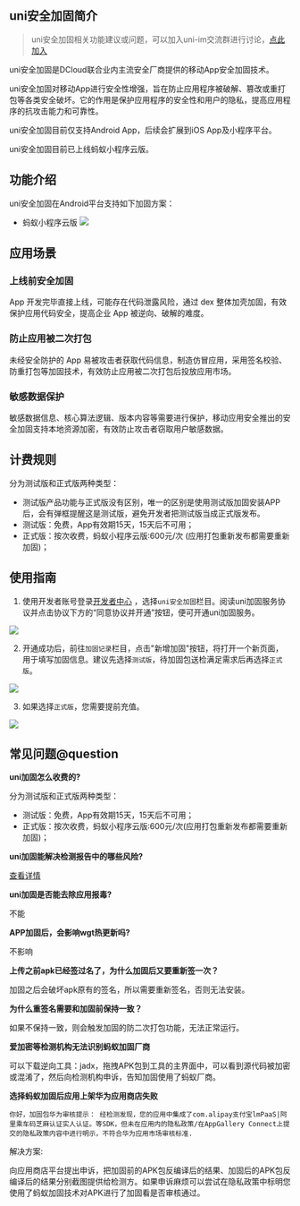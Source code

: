 ## uni安全加固简介
> uni安全加固相关功能建议或问题，可以加入uni-im交流群进行讨论，[点此加入](https://im.dcloud.net.cn/#/?joinGroup=64cb6a4e8f0d19117baf79cd)



uni安全加固是DCloud联合业内主流安全厂商提供的移动App安全加固技术。

uni安全加固对移动App进行安全性增强，旨在防止应用程序被破解、篡改或重打包等各类安全破坏。它的作用是保护应用程序的安全性和用户的隐私，提高应用程序的抗攻击能力和可靠性。

uni安全加固目前仅支持Android App，后续会扩展到iOS App及小程序平台。

uni安全加固目前已上线蚂蚁⼩程序云版。



## 功能介绍

uni安全加固在Android平台支持如下加固方案：
- 蚂蚁⼩程序云版
![](https://qiniu-web-assets.dcloud.net.cn/unidoc/zh/app-reinforce/20230822006.png)

## 应用场景

### 上线前安全加固

App 开发完毕直接上线，可能存在代码泄露风险，通过 dex 整体加壳加固，有效保护应用代码安全，提高企业 App 被逆向、破解的难度。

### 防止应用被二次打包

未经安全防护的 App 易被攻击者获取代码信息，制造仿冒应用，采用签名校验、防重打包等加固技术，有效防止应用被二次打包后投放应用市场。

### 敏感数据保护

敏感数据信息、核心算法逻辑、版本内容等需要进行保护，移动应用安全推出的安全加固支持本地资源加密，有效防止攻击者窃取用户敏感数据。

## 计费规则

分为测试版和正式版两种类型：
 - 测试版产品功能与正式版没有区别，唯一的区别是使用测试版加固安装APP后，会有弹框提醒这是测试版，避免开发者把测试版当成正式版发布。
 - 测试版：免费，App有效期15天，15天后不可用；
 - 正式版：按次收费，蚂蚁⼩程序云版:600元/次 (应用打包重新发布都需要重新加固)；


## 使用指南

1. 使用开发者账号登录[开发者中心](https://dev.dcloud.net.cn/) ，选择`uni安全加固`栏目。阅读uni加固服务协议并点击协议下方的“同意协议并开通”按钮，便可开通uni加固服务。

![](https://qiniu-web-assets.dcloud.net.cn/unidoc/zh/app-reinforce/20230822001.png)

2. 开通成功后，前往`加固记录`栏目，点击"新增加固"按钮，将打开一个新页面，用于填写加固信息。建议先选择`测试版`，待加固包送检满足需求后再选择`正式版`。

![](https://web-ext-storage.dcloud.net.cn/doc/appSafe/20250401_01.png)

3. 如果选择`正式版`，您需要提前充值。

![](https://qiniu-web-assets.dcloud.net.cn/unidoc/zh/app-reinforce/20230822002_02.png)




## 常见问题@question
**uni加固怎么收费的?**

分为测试版和正式版两种类型：
 
 - 测试版：免费，App有效期15天，15天后不可用；
 - 正式版：按次收费，蚂蚁⼩程序云版:600元/次(应用打包重新发布都需要重新加固)；

**uni加固能解决检测报告中的哪些风险?**

 [查看详情](https://ask.dcloud.net.cn/article/40855)

**uni加固是否能去除应用报毒?**
 
 不能
 
**APP加固后，会影响wgt热更新吗?**
 
 不影响
 
**上传之前apk已经签过名了，为什么加固后又要重新签一次？**

加固之后会破坏apk原有的签名，所以需要重新签名，否则无法安装。

**为什么重签名需要和加固前保持一致？**

如果不保持一致，则会触发加固的防二次打包功能，无法正常运行。

 **爱加密等检测机构无法识别蚂蚁加固厂商**
 
 可以下载逆向工具：jadx，拖拽APK包到工具的主界面中，可以看到源代码被加密或混淆了，然后向检测机构申诉，告知加固使用了蚂蚁厂商。
 
 
**选择蚂蚁加固后应用上架华为应用商店失败**

  `你好，加固包华为审核提示：
经检测发现，您的应用中集成了com.alipay支付宝lmPaaS|阿里乘车码芝麻认证实人认证。等SDK，但未在应用内的隐私政策/在AppGallery Connect上提交的隐私政策内容中进行明示，不符合华为应用市场审核标准.`

解决方案:

向应用商店平台提出申诉，把加固前的APK包反编译后的结果、加固后的APK包反编译后的结果分别截图提供给检测方。如果申诉麻烦可以尝试在隐私政策中标明您使用了蚂蚁加固技术对APK进行了加固看是否审核通过。
 







